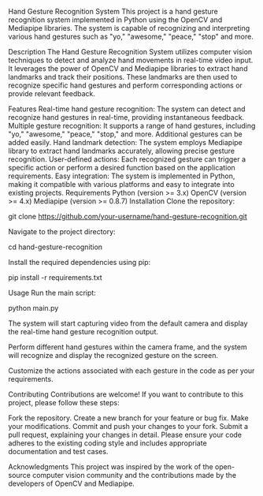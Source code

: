 Hand Gesture Recognition System
This project is a hand gesture recognition system implemented in Python using the OpenCV and Mediapipe libraries. The system is capable of recognizing and interpreting various hand gestures such as "yo," "awesome," "peace," "stop" and more.

Description
The Hand Gesture Recognition System utilizes computer vision techniques to detect and analyze hand movements in real-time video input. It leverages the power of OpenCV and Mediapipe libraries to extract hand landmarks and track their positions. These landmarks are then used to recognize specific hand gestures and perform corresponding actions or provide relevant feedback.

Features
Real-time hand gesture recognition: The system can detect and recognize hand gestures in real-time, providing instantaneous feedback.
Multiple gesture recognition: It supports a range of hand gestures, including "yo," "awesome," "peace," "stop," and more. Additional gestures can be added easily.
Hand landmark detection: The system employs Mediapipe library to extract hand landmarks accurately, allowing precise gesture recognition.
User-defined actions: Each recognized gesture can trigger a specific action or perform a desired function based on the application requirements.
Easy integration: The system is implemented in Python, making it compatible with various platforms and easy to integrate into existing projects.
Requirements
Python (version >= 3.x)
OpenCV (version >= 4.x)
Mediapipe (version >= 0.8.7)
Installation
Clone the repository:

git clone https://github.com/your-username/hand-gesture-recognition.git

Navigate to the project directory:

cd hand-gesture-recognition

Install the required dependencies using pip:

pip install -r requirements.txt

Usage
Run the main script:

python main.py

The system will start capturing video from the default camera and display the real-time hand gesture recognition output.

Perform different hand gestures within the camera frame, and the system will recognize and display the recognized gesture on the screen.

Customize the actions associated with each gesture in the code as per your requirements.

Contributing
Contributions are welcome! If you want to contribute to this project, please follow these steps:

Fork the repository.
Create a new branch for your feature or bug fix.
Make your modifications.
Commit and push your changes to your fork.
Submit a pull request, explaining your changes in detail.
Please ensure your code adheres to the existing coding style and includes appropriate documentation and test cases.

Acknowledgments
This project was inspired by the work of the open-source computer vision community and the contributions made by the developers of OpenCV and Mediapipe.
